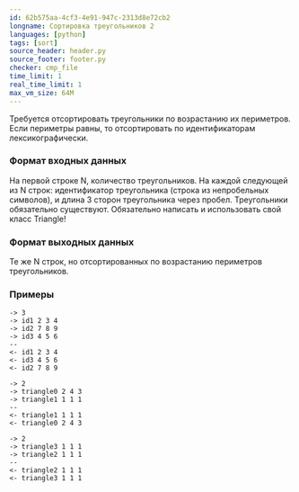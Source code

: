 ```yaml
---
id: 62b575aa-4cf3-4e91-947c-2313d8e72cb2
longname: Сортировка треугольников 2
languages: [python]
tags: [sort]
source_header: header.py
source_footer: footer.py
checker: cmp_file
time_limit: 1
real_time_limit: 1
max_vm_size: 64M
---
```


Требуется отсортировать треугольники по возрастанию их периметров. Если периметры равны, то отсортировать по идентификаторам лексикографически.

### Формат входных данных

На первой строке N, количество треугольников. На каждой следующей из N строк: идентификатор треугольника (строка из непробельных символов), и длина 3 сторон треугольника через пробел. Треугольники обязательно существуют. Обязательно написать и использовать свой класс Triangle!

### Формат выходных данных

Те же N строк, но отсортированных по возрастанию периметров треугольников.

### Примеры

```
-> 3
-> id1 2 3 4
-> id2 7 8 9
-> id3 4 5 6
--
<- id1 2 3 4
<- id3 4 5 6
<- id2 7 8 9
```

```
-> 2
-> triangle0 2 4 3
-> triangle1 1 1 1
--
<- triangle1 1 1 1
<- triangle0 2 4 3
```

```
-> 2
-> triangle3 1 1 1
-> triangle2 1 1 1
--
<- triangle2 1 1 1
<- triangle3 1 1 1
```

